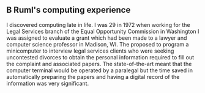 ## B Ruml's computing experience

I discovered computing late in life.  I was 29 in 1972 when working for the Legal 
Services branch of the Equal Opportunity Commission in Washington I was
assigned to evaluate a grant which had been made to a lawyer and computer
science professor in Madison, WI.  The proposed to program a minicomputer
to interview legal services clients who were seeking uncontested divorces
to obtain the personal information required to fill out the complaint and
associated papers. The state-of-the-art meant that the computer terminal 
would be operated by a paralegal but the time saved in automatically
preparing the papers and having a digital record of the information  was
very significant.
